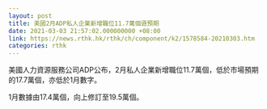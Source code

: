```yaml
---
layout: post
title: 美國2月ADP私人企業新增職位11.7萬個遜預期
date: 2021-03-03 21:57:02.000000000 +08:00
link: https://news.rthk.hk/rthk/ch/component/k2/1578584-20210303.htm
categories: rthk
---
```


美國人力資源服務公司ADP公布，2月私人企業新增職位11.7萬個，低於市場預期的17.7萬個，亦低於1月數字。

1月數據由17.4萬個，向上修訂至19.5萬個。
